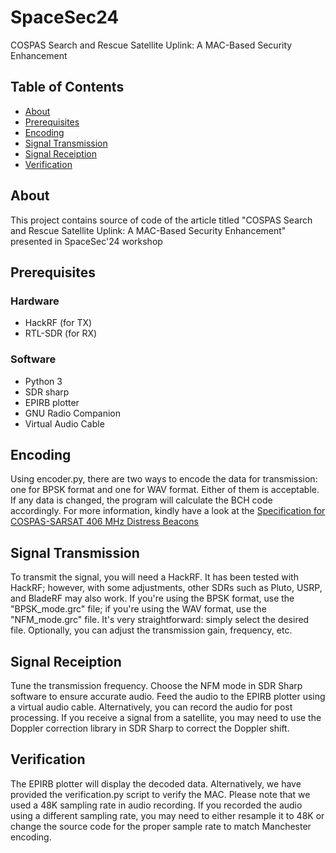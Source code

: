 # SpaceSec24

COSPAS Search and Rescue Satellite Uplink: A MAC-Based  Security Enhancement

## Table of Contents

- [About](#about)
- [Prerequisites](#prerequisites)
- [Encoding](#encoding)
- [Signal Transmission](#signal-transmission)
- [Signal Receiption](#signal-receiption)
- [Verification](#verification)

## About

This project contains source of code of the article titled "COSPAS Search and Rescue Satellite Uplink: A MAC-Based  Security Enhancement" presented in SpaceSec'24 workshop 

## Prerequisites
### Hardware
- HackRF (for TX)
- RTL-SDR (for RX)

### Software
- Python 3
- SDR sharp
- EPIRB plotter
- GNU Radio Companion
- Virtual Audio Cable

## Encoding
Using encoder.py, there are two ways to encode the data for transmission: one for BPSK format and one for WAV format. Either of them is acceptable. If any data is changed, the program will calculate the BCH code accordingly. For more information, kindly have a look at the [Specification for COSPAS-SARSAT 406 MHz Distress Beacons](https://sar.mot.go.th/document/THMCC/T001-MAR-26-2021%20SPECIFICATION%20FOR%20COSPAS-SARSAT%20406%20MHz%20DISTRESS%20BEACONS.pdf)

## Signal Transmission
To transmit the signal, you will need a HackRF. It has been tested with HackRF; however, with some adjustments, other SDRs such as Pluto, USRP, and BladeRF may also work. If you're using the BPSK format, use the "BPSK_mode.grc" file; if you're using the WAV format, use the "NFM_mode.grc" file. It's very straightforward: simply select the desired file. Optionally, you can adjust the transmission gain, frequency, etc.

## Signal Receiption
Tune the transmission frequency. Choose the NFM mode in SDR Sharp software to ensure accurate audio. Feed the audio to the EPIRB plotter using a virtual audio cable. Alternatively, you can record the audio for post processing. If you receive a signal from a satellite, you may need to use the Doppler correction library in SDR Sharp to correct the Doppler shift.

## Verification
The EPIRB plotter will display the decoded data. Alternatively, we have provided the verification.py script to verify the MAC. Please note that we used a 48K sampling rate in audio recording. If you recorded the audio using a different sampling rate, you may need to either resample it to 48K or change the source code for the proper sample rate to match Manchester encoding.

